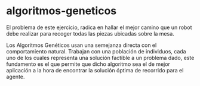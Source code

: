 # algoritmos-geneticos
El problema de este ejercicio, radica en hallar  el mejor camino que un  robot debe realizar para recoger todas las piezas ubicadas sobre la mesa.

Los Algoritmos Genéticos usan una semejanza directa con el comportamiento natural. Trabajan con una población de individuos, cada uno de los cuales representa una solución factible a un problema dado, este fundamento es el que permite que dicho algoritmo sea el de mejor aplicación a la hora de encontrar la solución óptima de recorrido para el agente. 
